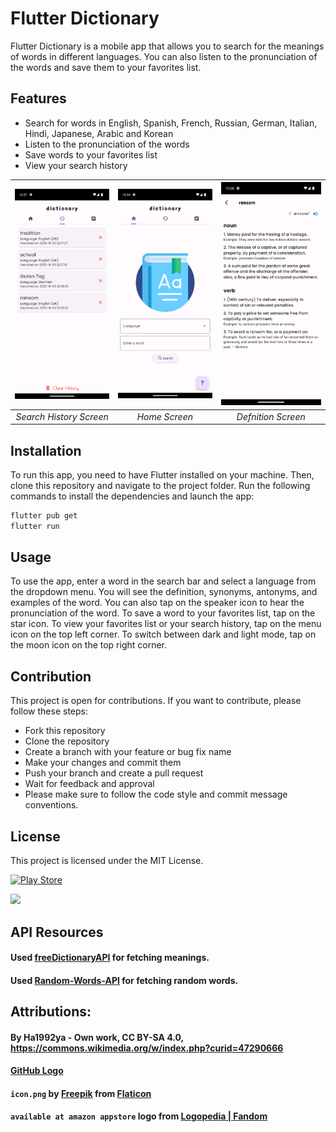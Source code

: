 # Flutter Dictionary

Flutter Dictionary is a mobile app that allows you to search for the meanings of words in different languages. You can also listen to the pronunciation of the words and save them to your favorites list.

## Features

- Search for words in English, Spanish, French, Russian, German, Italian, Hindi, Japanese, Arabic and Korean
- Listen to the pronunciation of the words
- Save words to your favorites list
- View your search history

| ![Screenshot](images/Screenshot2.png) | ![Screenshot](images/Screenshot1.png) | ![Screenshot](images/Screenshot3.png) |
| :---: | :---: | :---: |
| *Search History Screen* | *Home Screen* | *Defnition Screen* |

## Installation

To run this app, you need to have Flutter installed on your machine. Then, clone this repository and navigate to the project folder. Run the following commands to install the dependencies and launch the app:

```bash
flutter pub get
flutter run
```

## Usage

To use the app, enter a word in the search bar and select a language from the dropdown menu. You will see the definition, synonyms, antonyms, and examples of the word. You can also tap on the speaker icon to hear the pronunciation of the word. To save a word to your favorites list, tap on the star icon. To view your favorites list or your search history, tap on the menu icon on the top left corner. To switch between dark and light mode, tap on the moon icon on the top right corner.

## Contribution

This project is open for contributions. If you want to contribute, please follow these steps:

- Fork this repository
- Clone the repository
- Create a branch with your feature or bug fix name
- Make your changes and commit them
- Push your branch and create a pull request
- Wait for feedback and approval
- Please make sure to follow the code style and commit message conventions.

## License

This project is licensed under the MIT License.

[![Play Store](https://img.shields.io/badge/Google_Play-414141?style=for-the-badge&logo=google-play&logoColor=white)](https://play.google.com/store/apps/details?id=dangerahead.dictionary&pcampaignid=web_share)

[![](https://static.wikia.nocookie.net/logopedia/images/d/d6/Available_at_Amazon_Appstore.svg/revision/latest/scale-to-width-down/145?cb=20201007175539)](https://www.amazon.com/gp/product/B09BG7C574)

## API Resources

#### Used [freeDictionaryAPI](https://github.com/meetDeveloper/freeDictionaryAPI) for fetching meanings.

#### Used [Random-Words-API](https://github.com/mcnaveen/Random-Words-API) for fetching random words.

## Attributions:

#### By Ha1992ya - Own work, CC BY-SA 4.0, https://commons.wikimedia.org/w/index.php?curid=47290666

#### [GitHub Logo](https://github.githubassets.com/images/modules/logos_page/GitHub-Mark.png)

#### `icon.png` by [Freepik](https://www.freepik.com) from [Flaticon](https://www.flaticon.com/)

#### `available at amazon appstore` logo from [Logopedia | Fandom](https://logos.fandom.com/wiki/Amazon_Appstore)
